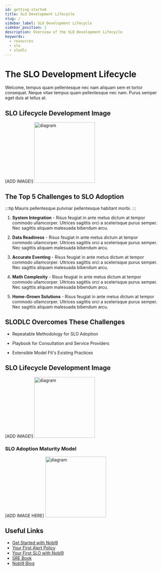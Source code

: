 ```yaml
---
id: getting-started
title: SLO Development Lifecycle
slug: /
sidebar_label: SLO Development Lifecycle
sidebar_position: 1
description: Overview of the SLO Development Lifecycle
keywords:
  - resources
  - slo
  - slodlc
---
```

# The SLO Development Lifecycle

Welcome, tempus quam pellentesque nec nam aliquam sem et tortor consequat. Neque vitae tempus quam pellentesque nec nam. Purus semper eget duis at tellus at.

## SLO Lifecycle Development Image

[ADD IMAGE!]
<img src="/img/mydiagram.svg" alt="diagram" height="200px" alt="resources-diagram" title="Image 1: Creating your first SLO"></img>

## The Top 5 Challenges to SLO Adoption

:::tip
Mauris pellentesque pulvinar pellentesque habitant morbi.
:::

1. **System Integration** - Risus feugiat in ante metus dictum at tempor commodo ullamcorper. Ultrices sagittis orci a scelerisque purus semper. Nec sagittis aliquam malesuada bibendum arcu.

2. **Data Readiness** - Risus feugiat in ante metus dictum at tempor commodo ullamcorper. Ultrices sagittis orci a scelerisque purus semper. Nec sagittis aliquam malesuada bibendum arcu.

3. **Accurate Eventing** - Risus feugiat in ante metus dictum at tempor commodo ullamcorper. Ultrices sagittis orci a scelerisque purus semper. Nec sagittis aliquam malesuada bibendum arcu.

4. **Math Complexity** - Risus feugiat in ante metus dictum at tempor commodo ullamcorper. Ultrices sagittis orci a scelerisque purus semper. Nec sagittis aliquam malesuada bibendum arcu.

5. **Home-Grown Solutions** - Risus feugiat in ante metus dictum at tempor commodo ullamcorper. Ultrices sagittis orci a scelerisque purus semper. Nec sagittis aliquam malesuada bibendum arcu.

## SLODLC Overcomes These Challenges

* Repeatable Methodology for SLO Adoption

* Playbook for Consultation and Service Providers

* Extensible Model Fit's Existing Practices

## SLO Lifecycle Development Image

[ADD IMAGE!]
<img src="/img/mydiagram.svg" alt="diagram" height="200px" alt="resources-diagram" title="Image 1: Creating your first SLO"></img>

### SLO Adoption Maturity Model

[ADD IMAGE HERE]
<img src="/img/mydiagram.svg" alt="diagram" height="200px" alt="resources-diagram" title="Image 1: Creating your first SLO"></img>

## Useful Links

* [Get Started with Nobl9](https://www.nobl9.com/learn/start)
* [Your First Alert Policy](https://www.nobl9.com/learn/alerts)
* [Your First SLO with Nobl9](https://www.nobl9.com/learn/slo)
* [SRE Book](https://sre.google/sre-book/table-of-contents/)
* [Nobl9 Blog](https://nobl9.com/resources/)
